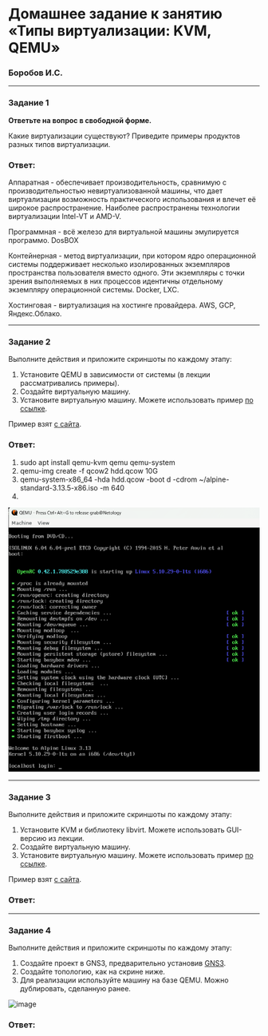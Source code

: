 # Домашнее задание к занятию «Типы виртуализации: KVM, QEMU»

### Боробов И.С.

---

### Задание 1

**Ответьте на вопрос в свободной форме.**

Какие виртуализации существуют? Приведите примеры продуктов разных типов виртуализации.

### Ответ:

Аппаратная - обеспечивает производительность, сравнимую с производительностью невиртуализованной машины, что дает виртуализации возможность практического использования и влечет её широкое распространение. Наиболее распространены технологии виртуализации Intel-VT и AMD-V.  

Программная - всё железо для виртуальной машины эмулируется программо. DosBOX  

Контейнерная - метод виртуализации, при котором ядро операционной системы поддерживает несколько изолированных экземпляров пространства пользователя вместо одного. Эти экземпляры с точки зрения выполняемых в них процессов идентичны отдельному экземпляру операционной системы. Docker, LXC.  

Хостинговая - виртуализация на хостинге провайдера. AWS, GCP, Яндекс.Облако.  

---

### Задание 2 

Выполните действия и приложите скриншоты по каждому этапу:

1. Установите QEMU в зависимости от системы (в лекции рассматривались примеры).
2. Создайте виртуальную машину.
3. Установите виртуальную машину.
Можете использовать пример [по ссылке](https://dl-cdn.alpinelinux.org/alpine/v3.13/releases/x86/alpine-standard-3.13.5-x86.iso).

Пример взят [с сайта](https://alpinelinux.org). 

### Ответ: 

1.	sudo apt install qemu-kvm qemu qemu-system
2.	qemu-img create -f qcow2 hdd.qcow 10G
3.	qemu-system-x86_64 -hda hdd.qcow -boot d -cdrom ~/alpine-standard-3.13.5-x86.iso -m 640
4.
![img-6-02-1](https://github.com/Borobov/03-Virtualization-automation-and-CICD/blob/d416672c928db3314d98afd204edf44e871d4b70/img-6-02/img-6-02-1.png)

---

### Задание 3 

Выполните действия и приложите скриншоты по каждому этапу:

1. Установите KVM и библиотеку libvirt. Можете использовать GUI-версию из лекции. 
2. Создайте виртуальную машину. 
3. Установите виртуальную машину. 
Можете использовать пример [по ссылке](https://dl-cdn.alpinelinux.org/alpine/v3.13/releases/x86/alpine-standard-3.13.5-x86.iso). 

Пример взят [с сайта](https://alpinelinux.org). 

### Ответ:
 ---

### Задание 4

Выполните действия и приложите скриншоты по каждому этапу:

1. Создайте проект в GNS3, предварительно установив [GNS3](https://github.com/GNS3/gns3-gui/releases).
2. Создайте топологию, как на скрине ниже.
3. Для реализации используйте машину на базе QEMU. Можно дублировать, сделанную ранее. 

![image](https://user-images.githubusercontent.com/73060384/118615008-f95e9680-b7c8-11eb-9610-fc1e73d8bd70.png)

### Ответ:

